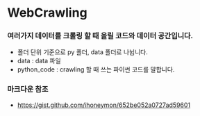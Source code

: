 # WebCrawling

### 여러가지 데이터를 크롤링 할 때 올릴 코드와 데이터 공간입니다.

* 폴더 단위 기준으로 py 폴더, data 폴더로 나뉩니다.
* data : data 파일
* python_code : crawling 할 때 쓰는 파이썬 코드를 말합니다.

### 마크다운 참조
* https://gist.github.com/ihoneymon/652be052a0727ad59601
